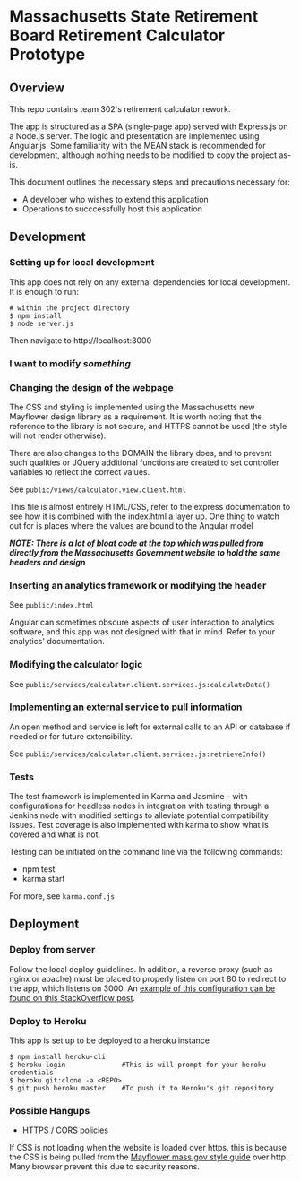 
# Massachusetts State Retirement Board Retirement Calculator Prototype


## Overview

This repo contains team 302's retirement calculator rework. 

The app is structured as a SPA (single-page app) served with Express.js on a Node.js server. The logic and presentation are implemented using Angular.js. Some familiarity with the MEAN stack is recommended for development, although nothing needs to be modified to copy the project as-is.


This document outlines the necessary steps and precautions necessary for:  
* A developer who wishes to extend this application
* Operations to succcessfully host this application

## Development

### Setting up for local development  

This app does not rely on any external dependencies for local development. It is enough to run:


```
# within the project directory
$ npm install
$ node server.js
```
Then navigate to http://localhost:3000


### I want to modify *something*

### Changing the design of the webpage

The CSS and styling is implemented using the Massachusetts new Mayflower design library as a requirement. It is worth noting that the reference to the library is not secure, and HTTPS cannot be used (the style will not render otherwise).

There are also changes to the DOMAIN the library does, and to prevent such qualities or JQuery additional functions are created to set controller variables to reflect the correct values.

See ``public/views/calculator.view.client.html``

This file is almost entirely HTML/CSS, refer to the express documentation to see how it is combined with the index.html a layer up. One thing to watch out for is places where the values are bound to the Angular model

***NOTE: There is a lot of bloat code at the top which was pulled from directly from the Massachusetts Government website to hold the same headers and design***

### Inserting an analytics framework or modifying the **header** 


See ``public/index.html``


Angular can sometimes obscure aspects of user interaction to analytics software, and this app was not designed with that in mind. Refer to your analytics' documentation.


### Modifying the calculator logic

See ``public/services/calculator.client.services.js:calculateData()``

### Implementing an external service to pull information

An open method and service is left for external calls to an API or database if needed or for future extensibility.

See ``public/services/calculator.client.services.js:retrieveInfo()``

### Tests

The test framework is implemented in Karma and Jasmine - with configurations for headless nodes in integration with testing through a Jenkins node with modified settings to alleviate potential compatibility issues.
Test coverage is also implemented with karma to show what is covered and what is not.

Testing can be initiated on the command line via the following commands:
- npm test
- karma start

For more, see ``karma.conf.js``


## Deployment

### Deploy from server

Follow the local deploy guidelines. In addition, a reverse proxy (such as nginx or apache) must be placed to properly listen on port 80 to redirect to the app, which listens on 3000. An [example of this configuration can be found on this StackOverflow post](https://stackoverflow.com/questions/5009324/node-js-nginx-what-now).

### Deploy to Heroku

This app is set up to be deployed to a heroku instance

```
$ npm install heroku-cli 
$ heroku login 				#This is will prompt for your heroku credentials
$ heroku git:clone -a <REPO>
$ git push heroku master    #To push it to Heroku's git repository
```

### Possible Hangups

* HTTPS / CORS policies

If CSS is not loading when the website is loaded over https, this is because the CSS is being pulled from the [Mayflower mass.gov style guide](mayflower.digital.mass.gov) over http. Many browser prevent this due to security reasons.
